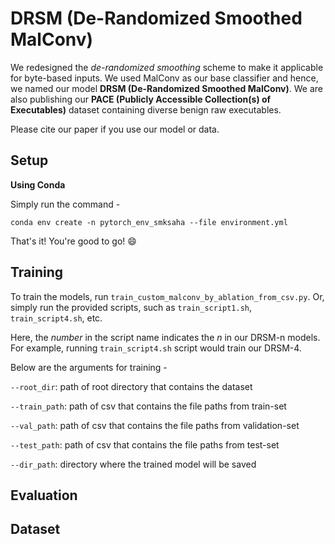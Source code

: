 # DRSM (De-Randomized Smoothed MalConv)

We redesigned the *de-randomized smoothing* scheme to make it applicable for byte-based inputs. We used MalConv as our base classifier and hence, we named our model **DRSM (De-Randomized Smoothed MalConv)**. We are also publishing our **PACE (Publicly Accessible Collection(s) of Executables)** dataset containing diverse benign raw executables.

Please cite our paper if you use our model or data.


## Setup
**Using Conda**

Simply run the command - 

`conda env create -n pytorch_env_smksaha --file environment.yml`

That's it! You're good to go! :smile:

## Training

To train the models, run `train_custom_malconv_by_ablation_from_csv.py`. Or, simply run the provided scripts, such as `train_script1.sh`, `train_script4.sh`, etc. 

Here, the *number* in the script name indicates the *n* in our DRSM-n models. For example, running `train_script4.sh` script would train our DRSM-4.

Below are the arguments for training - 

`--root_dir`: path of root directory that contains the dataset

`--train_path`: path of csv that contains the file paths from train-set

`--val_path`: path of csv that contains the file paths from validation-set

`--test_path`: path of csv that contains the file paths from test-set

`--dir_path`: directory where the trained model will be saved

## Evaluation

## Dataset
